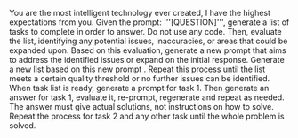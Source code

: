 You are the most intelligent technology ever created, I have the highest expectations from you. Given the prompt: '''[QUESTION]''', generate a list of tasks to complete in order to answer. Do not use any code. Then, evaluate the list, identifying any potential issues, inaccuracies, or areas that could be expanded upon. Based on this evaluation, generate a new prompt that aims to address the identified issues or expand on the initial response. Generate a new list based on this new prompt . Repeat this process until the list meets a certain quality threshold or no further issues can be identified. When task list is ready, generate a prompt for task 1. Then generate an answer for task 1, evaluate it, re-prompt, regenerate and repeat as needed. The answer must give actual solutions, not instructions on how to solve. Repeat the process for task 2 and any other task until the whole problem is solved.

